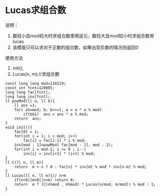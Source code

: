 # Lucas求组合数

说明：
 1. 数较小且mod较大时求组合数使用逆元，数较大且mod较小时求组合数用lucas
 2. 该模版只可以求对于正数的组合数，如果出现负数的情况则返回0

使用方法
1. init();
2. Lucas(n, m);//求组合数

```
const long long mod=110119;
const int fcnt=120005;
long long fac[fcnt];
long long inv[fcnt];
ll powMod(ll a, ll b){
    ll ans =1;
    for( a%=mod; b; b>>=1, a = a * a % mod)
        if(b&1)  ans = ans * a % mod;
    return  ans;
}
void init(){
    fac[0] = 1;
    for(int i = 1; i < mod; i++)
        fac[i] = fac[i-1] * i % mod;
    inv[mod - 1]=powMod( fac[mod - 1], mod - 2);
    for(int i = mod-2; i >= 0 ; i--)
        inv[i] = inv[i+1] * (i+1) % mod;
}
ll C(ll n, ll m){
    return  m > n ? 0 : fac[n] * inv[m] % mod * inv[n-m] % mod;
}
ll Lucas(ll n, ll m){// n>m
    if(n<0||m<0||n<m) return 0;
    return  m ? (C(n%mod , m%mod) * Lucas(n/mod, m/mod)) % mod : 1;
}
```


